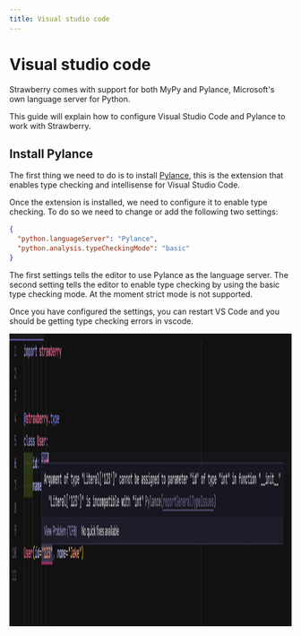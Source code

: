 ```yaml
---
title: Visual studio code
---
```


# Visual studio code

Strawberry comes with support for both MyPy and Pylance, Microsoft's own
language server for Python.

This guide will explain how to configure Visual Studio Code and Pylance to work
with Strawberry.

## Install Pylance

The first thing we need to do is to install
[Pylance](https://marketplace.visualstudio.com/items?itemName=ms-python.vscode-pylance),
this is the extension that enables type checking and intellisense for Visual
Studio Code.

Once the extension is installed, we need to configure it to enable type
checking. To do so we need to change or add the following two settings:

```json
{
  "python.languageServer": "Pylance",
  "python.analysis.typeCheckingMode": "basic"
}
```

The first settings tells the editor to use Pylance as the language server. The
second setting tells the editor to enable type checking by using the basic type
checking mode. At the moment strict mode is not supported.

Once you have configured the settings, you can restart VS Code and you should be
getting type checking errors in vscode.

<img src="./pylance.png" alt="Pylance showing a type error" width="1990" height="522" />
